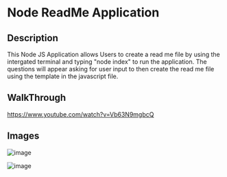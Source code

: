 # Node ReadMe Application

## Description

This Node JS Application allows Users to create a read me file by using the intergated terminal and typing "node index" to run the application. The questions will appear asking for user input to then create the read me file using the template in the javascript file. 

## WalkThrough 

https://www.youtube.com/watch?v=Vb63N9mgbcQ

## Images

![image](https://github.com/LewisHammy/ReadMe-Generator/assets/136273659/88f17f0e-f6a7-4ea2-a681-63478c748137)

![image](https://github.com/LewisHammy/ReadMe-Generator/assets/136273659/4c60dac3-c81f-4259-a199-b36abf9e3dae)

